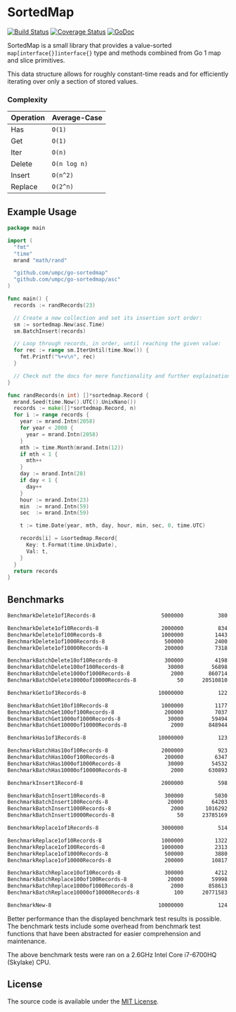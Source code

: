 # SortedMap

[![Build Status](https://travis-ci.org/umpc/go-sortedmap.svg?branch=master)](https://travis-ci.org/umpc/go-sortedmap) [![Coverage Status](https://codecov.io/github/umpc/go-sortedmap/badge.svg?branch=master)](https://codecov.io/github/umpc/go-sortedmap?branch=master) [![GoDoc](https://godoc.org/github.com/umpc/go-sortedmap?status.svg)](https://godoc.org/github.com/umpc/go-sortedmap)

SortedMap is a small library that provides a value-sorted ```map[interface{}]interface{}``` type and methods combined from Go 1 map and slice primitives.

This data structure allows for roughly constant-time reads and for efficiently iterating over only a section of stored values.

### Complexity
Operation | Average-Case
----------|-----------
Has | ```O(1)```
Get | ```O(1)```
Iter | ```O(n)```
Delete | ```O(n log n)```
Insert | ```O(n^2)```
Replace | ```O(2^n)```

## Example Usage

```go
package main

import (
  "fmt"
  "time"
  mrand "math/rand"

  "github.com/umpc/go-sortedmap"
  "github.com/umpc/go-sortedmap/asc"
)

func main() {
  records := randRecords(23)

  // Create a new collection and set its insertion sort order:
  sm := sortedmap.New(asc.Time)
  sm.BatchInsert(records)

  // Loop through records, in order, until reaching the given value:
  for rec := range sm.IterUntil(time.Now()) {
    fmt.Printf("%+v\n", rec)
  }

  // Check out the docs for more functionality and further explainations.
}

func randRecords(n int) []*sortedmap.Record {
  mrand.Seed(time.Now().UTC().UnixNano())
  records := make([]*sortedmap.Record, n)
  for i := range records {
    year := mrand.Intn(2058)
    for year < 2000 {
      year = mrand.Intn(2058)
    }
    mth := time.Month(mrand.Intn(12))
    if mth < 1 {
      mth++
    }
    day := mrand.Intn(28)
    if day < 1 {
      day++
    }
    hour := mrand.Intn(23)
    min  := mrand.Intn(59)
    sec  := mrand.Intn(59)

    t := time.Date(year, mth, day, hour, min, sec, 0, time.UTC)

    records[i] = &sortedmap.Record{
      Key: t.Format(time.UnixDate),
      Val: t,
    }
  }
  return records
}
```

## Benchmarks

```sh
BenchmarkDelete1of1Records-8                 	 5000000	       380 ns/op	       0 B/op	       0 allocs/op

BenchmarkDelete1of10Records-8                	 2000000	       834 ns/op	       0 B/op	       0 allocs/op
BenchmarkDelete1of100Records-8               	 1000000	      1443 ns/op	       0 B/op	       0 allocs/op
BenchmarkDelete1of1000Records-8              	  500000	      2400 ns/op	       0 B/op	       0 allocs/op
BenchmarkDelete1of10000Records-8             	  200000	      7318 ns/op	       0 B/op	       0 allocs/op

BenchmarkBatchDelete10of10Records-8          	  300000	      4198 ns/op	      16 B/op	       1 allocs/op
BenchmarkBatchDelete100of100Records-8        	   30000	     56898 ns/op	     112 B/op	       1 allocs/op
BenchmarkBatchDelete1000of1000Records-8      	    2000	    860714 ns/op	    1024 B/op	       1 allocs/op
BenchmarkBatchDelete10000of10000Records-8    	      50	  20510810 ns/op	   10240 B/op	       1 allocs/op

BenchmarkGet1of1Records-8                    	10000000	       122 ns/op	       0 B/op	       0 allocs/op

BenchmarkBatchGet10of10Records-8             	 1000000	      1177 ns/op	     176 B/op	       2 allocs/op
BenchmarkBatchGet100of100Records-8           	  200000	      7037 ns/op	    1904 B/op	       2 allocs/op
BenchmarkBatchGet1000of1000Records-8         	   30000	     59494 ns/op	   17408 B/op	       2 allocs/op
BenchmarkBatchGet10000of10000Records-8       	    2000	    848944 ns/op	  174080 B/op	       2 allocs/op

BenchmarkHas1of1Records-8                    	10000000	       123 ns/op	       0 B/op	       0 allocs/op

BenchmarkBatchHas10of10Records-8             	 2000000	       923 ns/op	      16 B/op	       1 allocs/op
BenchmarkBatchHas100of100Records-8           	  200000	      6347 ns/op	     112 B/op	       1 allocs/op
BenchmarkBatchHas1000of1000Records-8         	   30000	     54532 ns/op	    1024 B/op	       1 allocs/op
BenchmarkBatchHas10000of10000Records-8       	    2000	    630893 ns/op	   10240 B/op	       1 allocs/op

BenchmarkInsert1Record-8                     	 2000000	       598 ns/op	     304 B/op	       2 allocs/op

BenchmarkBatchInsert10Records-8              	  300000	      5030 ns/op	    1382 B/op	       8 allocs/op
BenchmarkBatchInsert100Records-8             	   20000	     64203 ns/op	   14908 B/op	      19 allocs/op
BenchmarkBatchInsert1000Records-8            	    2000	   1016292 ns/op	  202005 B/op	      78 allocs/op
BenchmarkBatchInsert10000Records-8           	      50	  23785169 ns/op	 2120592 B/op	     580 allocs/op

BenchmarkReplace1of1Records-8                	 3000000	       514 ns/op	       0 B/op	       0 allocs/op

BenchmarkReplace1of10Records-8               	 1000000	      1322 ns/op	       0 B/op	       0 allocs/op
BenchmarkReplace1of100Records-8              	 1000000	      2313 ns/op	       0 B/op	       0 allocs/op
BenchmarkReplace1of1000Records-8             	  500000	      3880 ns/op	       0 B/op	       0 allocs/op
BenchmarkReplace1of10000Records-8            	  200000	     10817 ns/op	       0 B/op	       0 allocs/op

BenchmarkBatchReplace10of10Records-8         	  300000	      4212 ns/op	      16 B/op	       1 allocs/op
BenchmarkBatchReplace100of100Records-8       	   20000	     59998 ns/op	     112 B/op	       1 allocs/op
BenchmarkBatchReplace1000of1000Records-8     	    2000	    858613 ns/op	    1024 B/op	       1 allocs/op
BenchmarkBatchReplace10000of10000Records-8   	     100	  20771583 ns/op	   10240 B/op	       1 allocs/op

BenchmarkNew-8                               	10000000	       124 ns/op	      96 B/op	       2 allocs/op
```

Better performance than the displayed benchmark test results is possible. The benchmark tests include some overhead from benchmark test functions that have been abstracted for easier comprehension and maintenance.

The above benchmark tests were ran on a 2.6GHz Intel Core i7-6700HQ (Skylake) CPU.

## License

The source code is available under the [MIT License](https://opensource.org/licenses/MIT).
